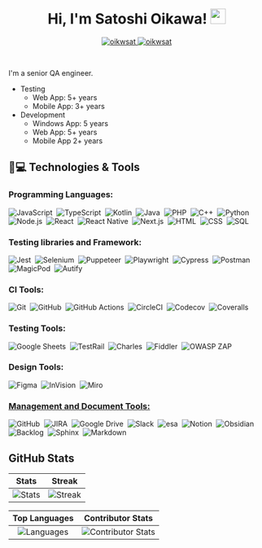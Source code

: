 <h1 align="center">
Hi, I'm Satoshi Oikawa!
	<a href="https://github.com/oikwsat" target="_self">
		<img src="https://media.giphy.com/media/hvRJCLFzcasrR4ia7z/giphy.gif" width="30">
	</a>
</h1>
<p align="center">
	<a href="https://github.com/oikwsat">
		<img src="https://komarev.com/ghpvc/?username=oikwsat&label=Profile%20views&color=0e75b6&style=flat" alt="oikwsat" />
	</a>
	<a href="https://github.com/Bouaskaoun">
		<img src="https://img.shields.io/github/followers/oikwsat?label=Followers" alt="oikwsat" />
	</a>
</p>
<br/>

I'm a senior QA engineer.

- Testing
  - Web App: 5+ years
  - Mobile App: 3+ years
- Development
  - Windows App: 5 years
  - Web App: 5+ years
  - Mobile App 2+ years

<!--
**oikwsat/oikwsat** is a ✨ _special_ ✨ repository because its `README.md` (this file) appears on your GitHub profile.

Here are some ideas to get you started:

- 🔭 I’m currently working on ...
- 🌱 I’m currently learning ...
- 👯 I’m looking to collaborate on ...
- 🤔 I’m looking for help with ...
- 💬 Ask me about ...
- 📫 How to reach me: ...
- 😄 Pronouns: ...
- ⚡ Fun fact: ...
-->

## 🚀💻 Technologies & Tools

### Programming Languages:

![JavaScript](https://img.shields.io/badge/-JavaScript-05122A?style=flat&logo=javascript)&nbsp;
![TypeScript](https://img.shields.io/badge/-TypeScript-05122A?style=flat&logo=Typescript)&nbsp;
![Kotlin](https://img.shields.io/badge/-Kotlin-05122A?style=flat&logo=kotlin)&nbsp;
![Java](https://img.shields.io/badge/-Java-05122A?style=flat&logo=Java&logoColor=FFA518)&nbsp;
![PHP](https://img.shields.io/badge/-PHP-05122A?style=flat&logo=PHP)&nbsp;
![C++](https://img.shields.io/badge/-C++-05122A?style=flat&logo=C%2B%2B)&nbsp;
![Python](https://img.shields.io/badge/-Python-05122A?style=flat&logo=python)&nbsp;
![Node.js](https://img.shields.io/badge/-Node.js-05122A?style=flat&logo=node.js)&nbsp;
![React](https://img.shields.io/badge/-React-05122A?style=flat&logo=react)&nbsp;
![React Native](https://img.shields.io/badge/-React%20Native-05122A?style=flat&logo=reactnative)&nbsp;
![Next.js](https://img.shields.io/badge/-Next.js-05122A?style=flat&logo=Next.js)&nbsp;
![HTML](https://img.shields.io/badge/-HTML-05122A?style=flat&logo=HTML5)&nbsp;
![CSS](https://img.shields.io/badge/-CSS-05122A?style=flat&logo=CSS3&logoColor=1572B6)&nbsp;
![SQL](https://img.shields.io/badge/-SQL-05122A?style=flat&logo=SQL)&nbsp;

### Testing libraries and Framework:

![Jest](https://img.shields.io/badge/-Jest-05122A?style=flat&logo=Jest)&nbsp;
![Selenium](https://img.shields.io/badge/-Selenium-05122A?style=flat&logo=Selenium)&nbsp;
![Puppeteer](https://img.shields.io/badge/-Puppeteer-05122A?style=flat&logo=Puppeteer)&nbsp;
![Playwright](https://img.shields.io/badge/-Playwright-05122A?style=flat&logo=Playwright)&nbsp;
![Cypress](https://img.shields.io/badge/-Cypress-05122A?style=flat&logo=Cypress)&nbsp;
![Postman](https://img.shields.io/badge/-Postman-05122A?style=flat&logo=postman)&nbsp;
![MagicPod](https://img.shields.io/badge/-MagicPod-05122A?style=flat&logo=magicpod)&nbsp;
![Autify](https://img.shields.io/badge/-Autify-05122A?style=flat&logo=autify)&nbsp;

### CI Tools:

![Git](https://img.shields.io/badge/-Git-05122A?style=flat&logo=git)&nbsp;
![GitHub](https://img.shields.io/badge/-GitHub-05122A?style=flat&logo=github)&nbsp;
![GitHub Actions](https://img.shields.io/badge/-GitHub%20Actions-05122A?style=flat&logo=githubactions)&nbsp;
![CircleCI](https://img.shields.io/badge/-CircleCI-05122A?style=flat&logo=CircleCI)&nbsp;
![Codecov](https://img.shields.io/badge/-Codecov-05122A?style=flat&logo=Codecov)&nbsp;
![Coveralls](https://img.shields.io/badge/-Coveralls-05122A?style=flat&logo=Coveralls)&nbsp;

### Testing Tools:

![Google Sheets](https://img.shields.io/badge/-Google%20Sheets-05122A?style=flat&logo=googlesheets)&nbsp;
![TestRail](https://img.shields.io/badge/-TestRail-05122A?style=flat&logo=testrail)&nbsp;
![Charles](https://img.shields.io/badge/-Charles-05122A?style=flat&logo=charles)&nbsp;
![Fiddler](https://img.shields.io/badge/-Fiddler-05122A?style=flat&logo=fiddler)&nbsp;
![OWASP ZAP](https://img.shields.io/badge/-OWASP%20ZAP-05122A?style=flat&logo=owaspzap)&nbsp;

### Design Tools:

![Figma](https://img.shields.io/badge/-Figma-05122A?style=flat&logo=Figma)&nbsp;
![InVision](https://img.shields.io/badge/-InVision-05122A?style=flat&logo=InVision)&nbsp;
![Miro](https://img.shields.io/badge/-Miro-05122A?style=flat&logo=Miro)&nbsp;

### <u> Management and Document Tools: </u>

![GitHub](https://img.shields.io/badge/-GitHub-05122A?style=flat&logo=github)&nbsp;
![JIRA](https://img.shields.io/badge/-JIRA-05122A?style=flat&logo=jira)&nbsp;
![Google Drive](https://img.shields.io/badge/-Google%20Drive-05122A?style=flat&logo=googledrive)&nbsp;
![Slack](https://img.shields.io/badge/-Slack-05122A?style=flat&logo=Slack)&nbsp;
![esa](https://img.shields.io/badge/-esa-05122A?style=flat&logo=esa)&nbsp;
![Notion](https://img.shields.io/badge/-Notion-05122A?style=flat&logo=Notion)&nbsp;
![Obsidian](https://img.shields.io/badge/-Obsidian-05122A?style=flat&logo=Obsidian)&nbsp;
![Backlog](https://img.shields.io/badge/-Backlog-05122A?style=flat&logo=Backlog)&nbsp;
![Sphinx](https://img.shields.io/badge/-Sphinx-05122A?style=flat&logo=Sphinx)&nbsp;
![Markdown](https://img.shields.io/badge/-Markdown-05122A?style=flat&logo=markdown)&nbsp;

## GitHub Stats
     
|                                                       Stats                                                               |                                                Streak                                                |
|:-------------------------------------------------------------------------------------------------------------------------:|:----------------------------------------------------------------------------------------------------:|
| ![Stats](https://github-readme-stats.vercel.app/api?username=oikwsat&count_private=true&show_icons=true&theme=algolia)    | ![Streak](https://github-readme-streak-stats.herokuapp.com/?user=oikwsat&theme=algolia)              | 

|                                                    Top Languages                                                          |                                           Contributor Stats                                          |
|:-------------------------------------------------------------------------------------------------------------------------:|:----------------------------------------------------------------------------------------------------:|
| ![Languages](https://github-readme-stats.vercel.app/api/top-langs/?username=oikwsat&hide=html,asp,css&theme=algolia)      | ![Contributor Stats](https://github-contributor-stats.vercel.app/api?username=oikwsat&theme=algolia) |
